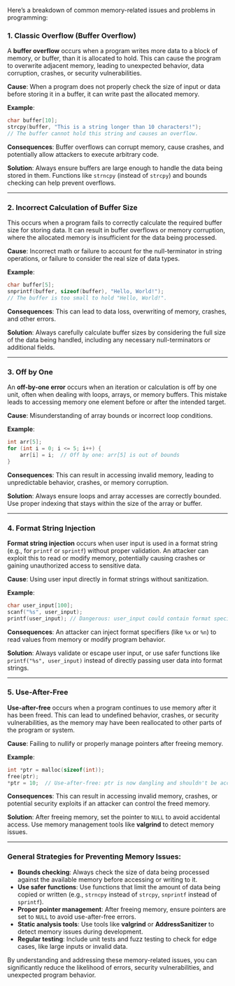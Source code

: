 Here’s a breakdown of common memory-related issues and problems in programming:

### 1. **Classic Overflow (Buffer Overflow)**
   A **buffer overflow** occurs when a program writes more data to a block of memory, or buffer, than it is allocated to hold. This can cause the program to overwrite adjacent memory, leading to unexpected behavior, data corruption, crashes, or security vulnerabilities.

   **Cause**: When a program does not properly check the size of input or data before storing it in a buffer, it can write past the allocated memory.

   **Example**:
   ```c
   char buffer[10];
   strcpy(buffer, "This is a string longer than 10 characters!");
   // The buffer cannot hold this string and causes an overflow.
   ```

   **Consequences**: Buffer overflows can corrupt memory, cause crashes, and potentially allow attackers to execute arbitrary code.

   **Solution**: Always ensure buffers are large enough to handle the data being stored in them. Functions like `strncpy` (instead of `strcpy`) and bounds checking can help prevent overflows.

---

### 2. **Incorrect Calculation of Buffer Size**
   This occurs when a program fails to correctly calculate the required buffer size for storing data. It can result in buffer overflows or memory corruption, where the allocated memory is insufficient for the data being processed.

   **Cause**: Incorrect math or failure to account for the null-terminator in string operations, or failure to consider the real size of data types.

   **Example**:
   ```c
   char buffer[5];
   snprintf(buffer, sizeof(buffer), "Hello, World!");
   // The buffer is too small to hold "Hello, World!".
   ```

   **Consequences**: This can lead to data loss, overwriting of memory, crashes, and other errors.

   **Solution**: Always carefully calculate buffer sizes by considering the full size of the data being handled, including any necessary null-terminators or additional fields.

---

### 3. **Off by One**
   An **off-by-one error** occurs when an iteration or calculation is off by one unit, often when dealing with loops, arrays, or memory buffers. This mistake leads to accessing memory one element before or after the intended target.

   **Cause**: Misunderstanding of array bounds or incorrect loop conditions.

   **Example**:
   ```c
   int arr[5];
   for (int i = 0; i <= 5; i++) {
       arr[i] = i;  // Off by one: arr[5] is out of bounds
   }
   ```

   **Consequences**: This can result in accessing invalid memory, leading to unpredictable behavior, crashes, or memory corruption.

   **Solution**: Always ensure loops and array accesses are correctly bounded. Use proper indexing that stays within the size of the array or buffer.

---

### 4. **Format String Injection**
   **Format string injection** occurs when user input is used in a format string (e.g., for `printf` or `sprintf`) without proper validation. An attacker can exploit this to read or modify memory, potentially causing crashes or gaining unauthorized access to sensitive data.

   **Cause**: Using user input directly in format strings without sanitization.

   **Example**:
   ```c
   char user_input[100];
   scanf("%s", user_input);
   printf(user_input); // Dangerous: user_input could contain format specifiers
   ```

   **Consequences**: An attacker can inject format specifiers (like `%x` or `%n`) to read values from memory or modify program behavior.

   **Solution**: Always validate or escape user input, or use safer functions like `printf("%s", user_input)` instead of directly passing user data into format strings.

---

### 5. **Use-After-Free**
   **Use-after-free** occurs when a program continues to use memory after it has been freed. This can lead to undefined behavior, crashes, or security vulnerabilities, as the memory may have been reallocated to other parts of the program or system.

   **Cause**: Failing to nullify or properly manage pointers after freeing memory.

   **Example**:
   ```c
   int *ptr = malloc(sizeof(int));
   free(ptr);
   *ptr = 10;  // Use-after-free: ptr is now dangling and shouldn't be accessed
   ```

   **Consequences**: This can result in accessing invalid memory, crashes, or potential security exploits if an attacker can control the freed memory.

   **Solution**: After freeing memory, set the pointer to `NULL` to avoid accidental access. Use memory management tools like **valgrind** to detect memory issues.

---

### General Strategies for Preventing Memory Issues:
- **Bounds checking**: Always check the size of data being processed against the available memory before accessing or writing to it.
- **Use safer functions**: Use functions that limit the amount of data being copied or written (e.g., `strncpy` instead of `strcpy`, `snprintf` instead of `sprintf`).
- **Proper pointer management**: After freeing memory, ensure pointers are set to `NULL` to avoid use-after-free errors.
- **Static analysis tools**: Use tools like **valgrind** or **AddressSanitizer** to detect memory issues during development.
- **Regular testing**: Include unit tests and fuzz testing to check for edge cases, like large inputs or invalid data.

By understanding and addressing these memory-related issues, you can significantly reduce the likelihood of errors, security vulnerabilities, and unexpected program behavior.
